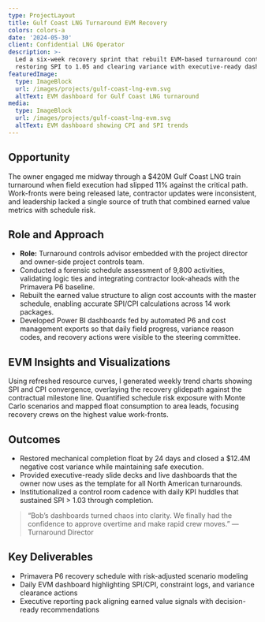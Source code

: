 ```yaml
---
type: ProjectLayout
title: Gulf Coast LNG Turnaround EVM Recovery
colors: colors-a
date: '2024-05-30'
client: Confidential LNG Operator
description: >-
  Led a six-week recovery sprint that rebuilt EVM-based turnaround controls,
  restoring SPI to 1.05 and clearing variance with executive-ready dashboards.
featuredImage:
  type: ImageBlock
  url: /images/projects/gulf-coast-lng-evm.svg
  altText: EVM dashboard for Gulf Coast LNG turnaround
media:
  type: ImageBlock
  url: /images/projects/gulf-coast-lng-evm.svg
  altText: EVM dashboard showing CPI and SPI trends
---
```


## Opportunity

The owner engaged me midway through a $420M Gulf Coast LNG train turnaround
when field execution had slipped 11% against the critical path. Work-fronts were
being released late, contractor updates were inconsistent, and leadership lacked
a single source of truth that combined earned value metrics with schedule risk.

## Role and Approach

- **Role:** Turnaround controls advisor embedded with the project director and
  owner-side project controls team.
- Conducted a forensic schedule assessment of 9,800 activities, validating logic
  ties and integrating contractor look-aheads with the Primavera P6 baseline.
- Rebuilt the earned value structure to align cost accounts with the master
  schedule, enabling accurate SPI/CPI calculations across 14 work packages.
- Developed Power BI dashboards fed by automated P6 and cost management exports
  so that daily field progress, variance reason codes, and recovery actions were
  visible to the steering committee.

## EVM Insights and Visualizations

Using refreshed resource curves, I generated weekly trend charts showing SPI and
CPI convergence, overlaying the recovery glidepath against the contractual
milestone line. Quantified schedule risk exposure with Monte Carlo scenarios and
mapped float consumption to area leads, focusing recovery crews on the highest
value work-fronts.

## Outcomes

- Restored mechanical completion float by 24 days and closed a $12.4M negative
  cost variance while maintaining safe execution.
- Provided executive-ready slide decks and live dashboards that the owner now
  uses as the template for all North American turnarounds.
- Institutionalized a control room cadence with daily KPI huddles that sustained
  SPI &gt; 1.03 through completion.

> “Bob’s dashboards turned chaos into clarity. We finally had the confidence to
> approve overtime and make rapid crew moves.” — Turnaround Director

## Key Deliverables

- Primavera P6 recovery schedule with risk-adjusted scenario modeling
- Daily EVM dashboard highlighting SPI/CPI, constraint logs, and variance
  clearance actions
- Executive reporting pack aligning earned value signals with decision-ready
  recommendations
